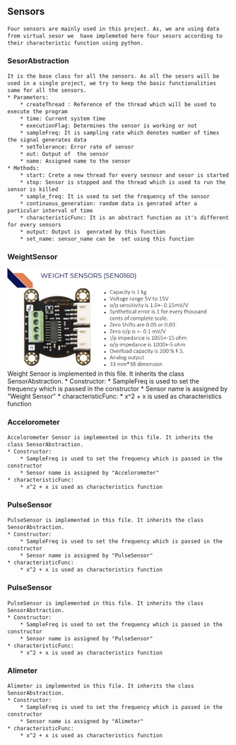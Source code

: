 ## Sensors
    Four sensors are mainly used in this project. As, we are using data from virtual sesor we  have implemeted here four sesors according to their characteristic function using python.

### SesorAbstraction
    It is the base class for all the sensors. As all the sesors will be used in a single project, we try to keep the basic functionalities same for all the sensors.
    * Parameters:
        * createThread : Reference of the thread which will be used to execute the program
        * time: Current system time
        * executionFlag: Determines the sensor is working or not
        * sampleFreq: It is sampling rate which denotes number of times the signal generates data
        * setTolerance: Error rate of sensor
        * out: Output of  the sensor
        * name: Assigned name to the sensor
    * Methods:
        * start: Crete a new thread for every sesnosr and sesor is started
        * stop: Sensor is stopped and the thread which is used to run the sensor is killed
        * sample_freq: It is used to set the frequency of the sensor
        * continuous_generation: random data is genrated after a particular interval of time
        * characteristicFunc: It is an abstract function as it's different for every sensors
        * output: Output is  genrated by this function
        * set_name: sensor_name can be  set using this function

### WeightSensor
![Weight Sensor](sensors/Images/weight_sensor.jpg)
    Weight Sensor is implemented in this file. It inherits the class SensorAbstraction.
    * Constructor:
        * SampleFreq is used to set the frequency which is passed in the constructor
        * Sensor name is assigned by "Weight Sensor"
    * characteristicFunc:
        * x^2 + x is used as characteristics function

### Accelorometer
    Accelorometer Sensor is implemented in this file. It inherits the class SensorAbstraction.
    * Constructor:
        * SampleFreq is used to set the frequency which is passed in the constructor
        * Sensor name is assigned by "Accelorometer"
    * characteristicFunc:
        * x^2 + x is used as characteristics function

### PulseSensor
    PulseSensor is implemented in this file. It inherits the class SensorAbstraction.
    * Constructor:
        * SampleFreq is used to set the frequency which is passed in the constructor
        * Sensor name is assigned by "PulseSensor"
    * characteristicFunc:
        * x^2 + x is used as characteristics function

### PulseSensor
    PulseSensor is implemented in this file. It inherits the class SensorAbstraction.
    * Constructor:
        * SampleFreq is used to set the frequency which is passed in the constructor
        * Sensor name is assigned by "PulseSensor"
    * characteristicFunc:
        * x^2 + x is used as characteristics function

### Alimeter
    Alimeter is implemented in this file. It inherits the class SensorAbstraction.
    * Constructor:
        * SampleFreq is used to set the frequency which is passed in the constructor
        * Sensor name is assigned by "Alimeter"
    * characteristicFunc:
        * x^2 + x is used as characteristics function

